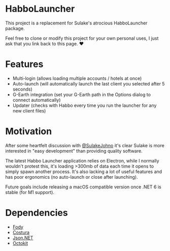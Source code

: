 ﻿# HabboLauncher
This project is a replacement for Sulake's atrocious HabboLauncher package.

Feel free to clone or modify this project for your own personal uses, I just ask that you link back to this page. :heart:

# Features
- Multi-login (allows loading multiple accounts / hotels at once)
- Auto-launch (will automatically launch the last client you selected after 5 seconds)
- G-Earth integration (set your G-Earth path in the Options dialog to connect automatically)
- Updater (checks with Habbo every time you run the launcher for any new client files)

# Motivation
After some heartfelt discussion with [@SulakeJohno](https://twitter.com/SulakeJohno/status/1382214370298564608) it's clear Sulake is more interested in "easy development" than providing quality software.

The latest Habbo Launcher application relies on Electron, while I normally wouldn't protest this, it's loading >300mb of data each time it opens to simply spawn another process.
It's also lacking a lot of useful features and has poor ergonomics (no auto-launch or close after launching).

Future goals include releasing a macOS compatible version once .NET 6 is stable (for M1 support).

# Dependencies
- [Fody](https://github.com/Fody/Home)
- [Costura](https://github.com/Fody/Costura)
- [Json.NET](https://www.newtonsoft.com/json)
- [Octokit](https://github.com/octokit/octokit.net)